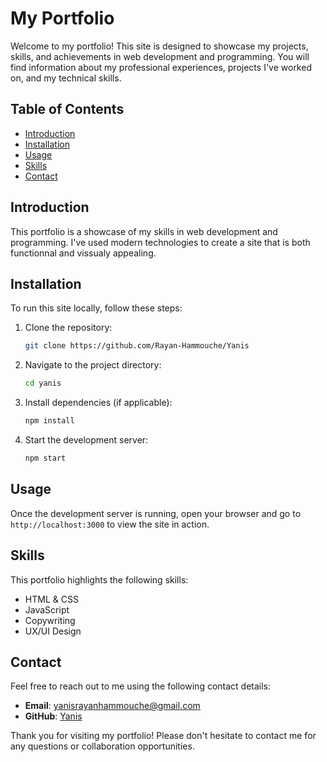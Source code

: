 # My Portfolio

Welcome to my portfolio! This site is designed to showcase my projects, skills, and achievements in web development and programming. You will find information about my professional experiences, projects I've worked on, and my technical skills.

## Table of Contents

- [Introduction](#introduction)
- [Installation](#installation)
- [Usage](#usage)
- [Skills](#skills)
- [Contact](#contact)

## Introduction

This portfolio is a showcase of my skills in web development and programming. I've used modern technologies to create a site that is both functionnal and vissualy appealing.

## Installation

To run this site locally, follow these steps:

1. Clone the repository:
    ```bash
    git clone https://github.com/Rayan-Hammouche/Yanis
    ```

2. Navigate to the project directory:
    ```bash
    cd yanis
    ```

3. Install dependencies (if applicable):
    ```bash
    npm install
    ```

4. Start the development server:
    ```bash
    npm start
    ```

## Usage

Once the development server is running, open your browser and go to `http://localhost:3000` to view the site in action.

## Skills

This portfolio highlights the following skills:

- HTML & CSS
- JavaScript
- Copywriting
- UX/UI Design

## Contact

Feel free to reach out to me using the following contact details:

- **Email**: yanisrayanhammouche@gmail.com
- **GitHub**: [Yanis](https://github.com/Rayan-Hammouche/)

Thank you for visiting my portfolio! Please don't hesitate to contact me for any questions or collaboration opportunities.
